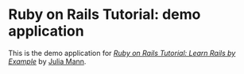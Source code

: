 # Ruby on Rails Tutorial: demo application

This is the demo application for [*Ruby on Rails Tutorial: Learn Rails by Example*](http://railstutorials.org) by [Julia Mann](http://juliamann.me).